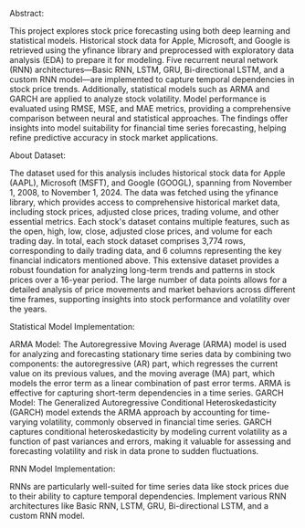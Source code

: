 
Abstract:

This project explores stock price forecasting using both deep learning and statistical models. 
Historical stock data for Apple, Microsoft, and Google is retrieved using the yfinance library and preprocessed with exploratory data analysis (EDA) to prepare it for modeling.
Five recurrent neural network (RNN) architectures—Basic RNN, LSTM, GRU, Bi-directional LSTM, and a custom RNN model—are implemented to capture temporal dependencies in stock price trends. 
Additionally, statistical models such as ARMA and GARCH are applied to analyze stock volatility.
Model performance is evaluated using RMSE, MSE, and MAE metrics, providing a comprehensive comparison between neural and statistical approaches. 
The findings offer insights into model suitability for financial time series forecasting, helping refine predictive accuracy in stock market applications.

About Dataset:

The dataset used for this analysis includes historical stock data for Apple (AAPL), Microsoft (MSFT), and Google (GOOGL), spanning from November 1, 2008, to November 1, 2024.
The data was fetched using the yfinance library, which provides access to comprehensive historical market data, including stock prices, adjusted close prices, trading volume, and other essential metrics.
Each stock's dataset contains multiple features, such as the open, high, low, close, adjusted close prices, and volume for each trading day.
In total, each stock dataset comprises 3,774 rows, corresponding to daily trading data, and 6 columns representing the key financial indicators mentioned above. 
This extensive dataset provides a robust foundation for analyzing long-term trends and patterns in stock prices over a 16-year period. 
The large number of data points allows for a detailed analysis of price movements and market behaviors across different time frames, supporting insights into stock performance and volatility over the years.

Statistical Model Implementation:

ARMA Model: The Autoregressive Moving Average (ARMA) model is used for analyzing and forecasting stationary time series data by combining two components: the autoregressive (AR) part, which regresses the current value on its previous values, and the moving average (MA) part, which models the error term as a linear combination of past error terms. 
ARMA is effective for capturing short-term dependencies in a time series.
GARCH Model: The Generalized Autoregressive Conditional Heteroskedasticity (GARCH) model extends the ARMA approach by accounting for time-varying volatility, commonly observed in financial time series. GARCH captures conditional heteroskedasticity by modeling current volatility as a function of past variances and errors, making it valuable for assessing and forecasting volatility and risk in data prone to sudden fluctuations.

RNN Model Implementation:

RNNs are particularly well-suited for time series data like stock prices due to their ability to capture temporal dependencies. 
Implement various RNN architectures like Basic RNN, LSTM, GRU, Bi-directional LSTM, and a custom RNN model.
